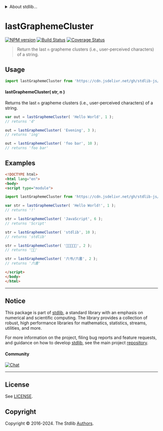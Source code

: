 <!--

@license Apache-2.0

Copyright (c) 2024 The Stdlib Authors.

Licensed under the Apache License, Version 2.0 (the "License");
you may not use this file except in compliance with the License.
You may obtain a copy of the License at

   http://www.apache.org/licenses/LICENSE-2.0

Unless required by applicable law or agreed to in writing, software
distributed under the License is distributed on an "AS IS" BASIS,
WITHOUT WARRANTIES OR CONDITIONS OF ANY KIND, either express or implied.
See the License for the specific language governing permissions and
limitations under the License.

-->


<details>
  <summary>
    About stdlib...
  </summary>
  <p>We believe in a future in which the web is a preferred environment for numerical computation. To help realize this future, we've built stdlib. stdlib is a standard library, with an emphasis on numerical and scientific computation, written in JavaScript (and C) for execution in browsers and in Node.js.</p>
  <p>The library is fully decomposable, being architected in such a way that you can swap out and mix and match APIs and functionality to cater to your exact preferences and use cases.</p>
  <p>When you use stdlib, you can be absolutely certain that you are using the most thorough, rigorous, well-written, studied, documented, tested, measured, and high-quality code out there.</p>
  <p>To join us in bringing numerical computing to the web, get started by checking us out on <a href="https://github.com/stdlib-js/stdlib">GitHub</a>, and please consider <a href="https://opencollective.com/stdlib">financially supporting stdlib</a>. We greatly appreciate your continued support!</p>
</details>

# lastGraphemeCluster

[![NPM version][npm-image]][npm-url] [![Build Status][test-image]][test-url] [![Coverage Status][coverage-image]][coverage-url] <!-- [![dependencies][dependencies-image]][dependencies-url] -->

> Return the last `n` grapheme clusters (i.e., user-perceived characters) of a string.



<section class="usage">

## Usage

```javascript
import lastGraphemeCluster from 'https://cdn.jsdelivr.net/gh/stdlib-js/string-base-last-grapheme-cluster@esm/index.mjs';
```

#### lastGraphemeCluster( str, n )

Returns the last `n` grapheme clusters (i.e., user-perceived characters) of a string.

```javascript
var out = lastGraphemeCluster( 'Hello World', 1 );
// returns 'd'

out = lastGraphemeCluster( 'Evening', 3 );
// returns 'ing'

out = lastGraphemeCluster( 'foo bar', 10 );
// returns 'foo bar'
```

</section>

<!-- /.usage -->

<section class="examples">

## Examples

<!-- eslint no-undef: "error" -->

```html
<!DOCTYPE html>
<html lang="en">
<body>
<script type="module">

import lastGraphemeCluster from 'https://cdn.jsdelivr.net/gh/stdlib-js/string-base-last-grapheme-cluster@esm/index.mjs';

var str = lastGraphemeCluster( 'Hello World!', 1 );
// returns '!'

str = lastGraphemeCluster( 'JavaScript', 6 );
// returns 'Script'

str = lastGraphemeCluster( 'stdlib', 10 );
// returns 'stdlib'

str = lastGraphemeCluster( '🐶🐮🐷🐰🐸', 2 );
// returns '🐰🐸'

str = lastGraphemeCluster( '六书/六書', 2 );
// returns '六書'

</script>
</body>
</html>
```

</section>

<!-- /.examples -->

<!-- Section for related `stdlib` packages. Do not manually edit this section, as it is automatically populated. -->

<section class="related">

</section>

<!-- /.related -->

<!-- Section for all links. Make sure to keep an empty line after the `section` element and another before the `/section` close. -->


<section class="main-repo" >

* * *

## Notice

This package is part of [stdlib][stdlib], a standard library with an emphasis on numerical and scientific computing. The library provides a collection of robust, high performance libraries for mathematics, statistics, streams, utilities, and more.

For more information on the project, filing bug reports and feature requests, and guidance on how to develop [stdlib][stdlib], see the main project [repository][stdlib].

#### Community

[![Chat][chat-image]][chat-url]

---

## License

See [LICENSE][stdlib-license].


## Copyright

Copyright &copy; 2016-2024. The Stdlib [Authors][stdlib-authors].

</section>

<!-- /.stdlib -->

<!-- Section for all links. Make sure to keep an empty line after the `section` element and another before the `/section` close. -->

<section class="links">

[npm-image]: http://img.shields.io/npm/v/@stdlib/string-base-last-grapheme-cluster.svg
[npm-url]: https://npmjs.org/package/@stdlib/string-base-last-grapheme-cluster

[test-image]: https://github.com/stdlib-js/string-base-last-grapheme-cluster/actions/workflows/test.yml/badge.svg?branch=main
[test-url]: https://github.com/stdlib-js/string-base-last-grapheme-cluster/actions/workflows/test.yml?query=branch:main

[coverage-image]: https://img.shields.io/codecov/c/github/stdlib-js/string-base-last-grapheme-cluster/main.svg
[coverage-url]: https://codecov.io/github/stdlib-js/string-base-last-grapheme-cluster?branch=main

<!--

[dependencies-image]: https://img.shields.io/david/stdlib-js/string-base-last-grapheme-cluster.svg
[dependencies-url]: https://david-dm.org/stdlib-js/string-base-last-grapheme-cluster/main

-->

[chat-image]: https://img.shields.io/gitter/room/stdlib-js/stdlib.svg
[chat-url]: https://app.gitter.im/#/room/#stdlib-js_stdlib:gitter.im

[stdlib]: https://github.com/stdlib-js/stdlib

[stdlib-authors]: https://github.com/stdlib-js/stdlib/graphs/contributors

[umd]: https://github.com/umdjs/umd
[es-module]: https://developer.mozilla.org/en-US/docs/Web/JavaScript/Guide/Modules

[deno-url]: https://github.com/stdlib-js/string-base-last-grapheme-cluster/tree/deno
[deno-readme]: https://github.com/stdlib-js/string-base-last-grapheme-cluster/blob/deno/README.md
[umd-url]: https://github.com/stdlib-js/string-base-last-grapheme-cluster/tree/umd
[umd-readme]: https://github.com/stdlib-js/string-base-last-grapheme-cluster/blob/umd/README.md
[esm-url]: https://github.com/stdlib-js/string-base-last-grapheme-cluster/tree/esm
[esm-readme]: https://github.com/stdlib-js/string-base-last-grapheme-cluster/blob/esm/README.md
[branches-url]: https://github.com/stdlib-js/string-base-last-grapheme-cluster/blob/main/branches.md

[stdlib-license]: https://raw.githubusercontent.com/stdlib-js/string-base-last-grapheme-cluster/main/LICENSE

</section>

<!-- /.links -->
